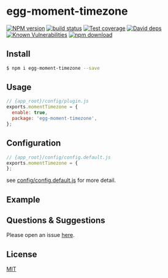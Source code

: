 # egg-moment-timezone

[![NPM version][npm-image]][npm-url]
[![build status][travis-image]][travis-url]
[![Test coverage][codecov-image]][codecov-url]
[![David deps][david-image]][david-url]
[![Known Vulnerabilities][snyk-image]][snyk-url]
[![npm download][download-image]][download-url]

[npm-image]: https://img.shields.io/npm/v/egg-moment-timezone.svg?style=flat-square
[npm-url]: https://npmjs.org/package/egg-moment-timezone
[travis-image]: https://img.shields.io/travis/eggjs/egg-moment-timezone.svg?style=flat-square
[travis-url]: https://travis-ci.org/eggjs/egg-moment-timezone
[codecov-image]: https://img.shields.io/codecov/c/github/eggjs/egg-moment-timezone.svg?style=flat-square
[codecov-url]: https://codecov.io/github/eggjs/egg-moment-timezone?branch=master
[david-image]: https://img.shields.io/david/eggjs/egg-moment-timezone.svg?style=flat-square
[david-url]: https://david-dm.org/eggjs/egg-moment-timezone
[snyk-image]: https://snyk.io/test/npm/egg-moment-timezone/badge.svg?style=flat-square
[snyk-url]: https://snyk.io/test/npm/egg-moment-timezone
[download-image]: https://img.shields.io/npm/dm/egg-moment-timezone.svg?style=flat-square
[download-url]: https://npmjs.org/package/egg-moment-timezone

<!--
Description here.
-->

## Install

```bash
$ npm i egg-moment-timezone --save
```

## Usage

```js
// {app_root}/config/plugin.js
exports.momentTimezone = {
  enable: true,
  package: 'egg-moment-timezone',
};
```

## Configuration

```js
// {app_root}/config/config.default.js
exports.momentTimezone = {
};
```

see [config/config.default.js](config/config.default.js) for more detail.

## Example

<!-- example here -->

## Questions & Suggestions

Please open an issue [here](https://github.com/eggjs/egg/issues).

## License

[MIT](LICENSE)
